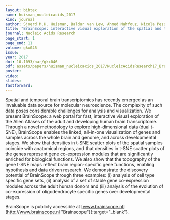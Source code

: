 ```yaml
---
layout: bibtex
name: huisman_nucleicacids_2017
kind: journal
author: Sjoerd M.H. Huisman, Baldur van Lew, Ahmed Mahfouz, Nicola Pezzotti, Thomas Höllt, Lieke Michielsen, Anna Vilanova, Marcel J.T. Reinders, and Boudewijn P.F. Lelieveldt
title: "BrainScope: interactive visual exploration of the spatial and temporal human brain transcriptome"
journal: Nucleic Acids Research
page_start: 1
page_end: 11
volume: gkx046
issue: 
year: 2017
doi: 10.1093/nar/gkx046
pdf: assets/papers/huisman_nucleicacids_2017/NucleicAcidsResearch17_BrainScope_interactive_visual_exploration_of_the_spatial_and_temporal_human_brain_transcriptome.pdf
poster:
video: 
slides: 
fastforward: 
---
```

Spatial and temporal brain transcriptomics has recently emerged as an invaluable data source for molecular neuroscience. The complexity of such data poses considerable challenges for analysis and visualization. We present BrainScope: a web portal for fast, interactive visual exploration of the Allen Atlases of the adult and developing human brain transcriptome. Through a novel methodology to explore high-dimensional data (dual t-SNE), BrainScope enables the linked, all-in-one visualization of genes and samples across the whole brain and genome, and across developmental stages. We show that densities in t-SNE scatter plots of the spatial samples coincide with anatomical regions, and that densities in t-SNE scatter plots of the genes represent gene co-expression modules that are significantly enriched for biological functions. We also show that the topography of the gene t-SNE maps reflect brain region-specific gene functions, enabling hypothesis and data driven research. We demonstrate the discovery potential of BrainScope through three examples: (i) analysis of cell type specific gene sets, (ii) analysis of a set of stable gene co-expression modules across the adult human donors and (iii) analysis of the evolution of co-expression of oligodendrocyte specific genes over developmental stages.

BrainScope is publicly accessible at [www.brainscope.nl](http://www.brainscope.nl "Brainscope"){:target="_blank"}.